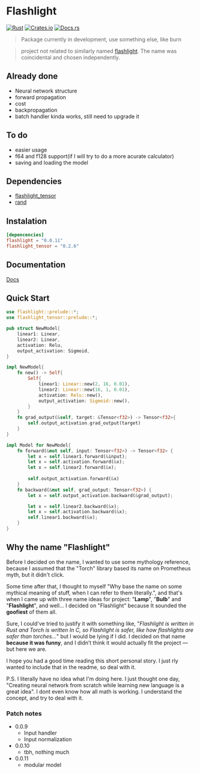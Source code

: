 # Flashlight

[![Rust](https://github.com/Bejmach/flashlight/actions/workflows/rust.yml/badge.svg?event=push)](https://github.com/Bejmach/flashlight/actions/workflows/rust.yml)
[![Crates.io](https://img.shields.io/crates/v/flashlight.svg)](https://crates.io/crates/flashlight)
[![Docs.rs](https://docs.rs/flashlight_tensor/badge.svg)](https://docs.rs/flashlight)

> Package currently in development, use something else, like burn

> project not related to similarly named [flashlight](https://github.com/flashlight/flashlight). The name was coincidental and chosen independently.


## Already done
- Neural network structure
- forward propagation
- cost
- backpropagation
- batch handler kinda works, still need to upgrade it

## To do
- easier usage
- f64 and f128 support(if I will try to do a more acurate calculator)
- saving and loading the model

## Dependencies
- [flashlight_tensor](https://crates.io/crates/flashlight_tensor)
- [rand](https://crates.io/crates/rand)

## Instalation
```toml
[depencencies]
flashlight = "0.0.11"
flashlight_tensor = "0.2.6"
```

## Documentation

[Docs](https://docs.rs/flashlight/latest/flashlight/)

## Quick Start
```rust
use flashlight::prelude::*;
use flashlight_tensor::prelude::*;

pub struct NewModel{
    linear1: Linear,
    linear2: Linear,
    activation: Relu,
    output_activation: Sigmoid,
}

impl NewModel{
    fn new() -> Self{
        Self{
            linear1: Linear::new(2, 16, 0.01),
            linear2: Linear::new(16, 1, 0.01),
            activation: Relu::new(),
            output_activation: Sigmoid::new(),
        }
    }
    fn grad_output(&self, target: &Tensor<f32>) -> Tensor<f32>{
        self.output_activation.grad_output(target)
    }
}

impl Model for NewModel{
    fn forward(&mut self, input: Tensor<f32>) -> Tensor<f32> {
        let x = self.linear1.forward(&input);
        let x = self.activation.forward(&x);
        let x = self.linear2.forward(&x);
        
        self.output_activation.forward(&x)
    }
    fn backward(&mut self, grad_output: Tensor<f32>) {
        let x = self.output_activation.backward(&grad_output);

        let x = self.linear2.backward(&x);
        let x = self.activation.backward(&x);
        self.linear1.backward(&x);
    }
}
```

## Why the name "Flashlight"

Before I decided on the name, I wanted to use some  mythology reference, because I assumed that the "Torch" library based its name on Prometheus myth, but it didn't click.

Some time after that, I thought to myself "Why base the name on some mythical meaning of stuff, when I can refer to them literally.", and that's when I came up with three name ideas for project: "**Lamp**", "**Bulb**" and "**Flashlight**", and well... I decided on "Flashlight" because It sounded the **goofiest** of them all.

Sure, I could've tried to justify it with something like, "*Flashlight is written in Rust and Torch is written In C, so Flashlight is safer, like how flashlights are safer than torches...*" but I would be lying if I did. I decided on that name **because it was funny**, and I didn’t think it would actually fit the project — but here we are.

I hope you had a good time reading this short personal story. I just rly wanted to include that in the readme, so deal with it.

P.S.
I literally have no idea what I'm doing here. I just thought one day, "Creating neural network from scratch while learning new language is a great idea". I dont even know how all math is working. I understand the concept, and try to deal with it.


### Patch notes
- 0.0.9
  - Input handler
  - Input normalization
- 0.0.10
  - tbh, nothing much
- 0.0.11
  - modular model

